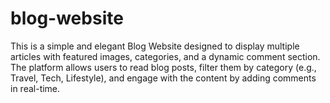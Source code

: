 # blog-website
This is a simple and elegant Blog Website designed to display multiple articles with featured images, categories, and a dynamic comment section. The platform allows users to read blog posts, filter them by category (e.g., Travel, Tech, Lifestyle), and engage with the content by adding comments in real-time. 
